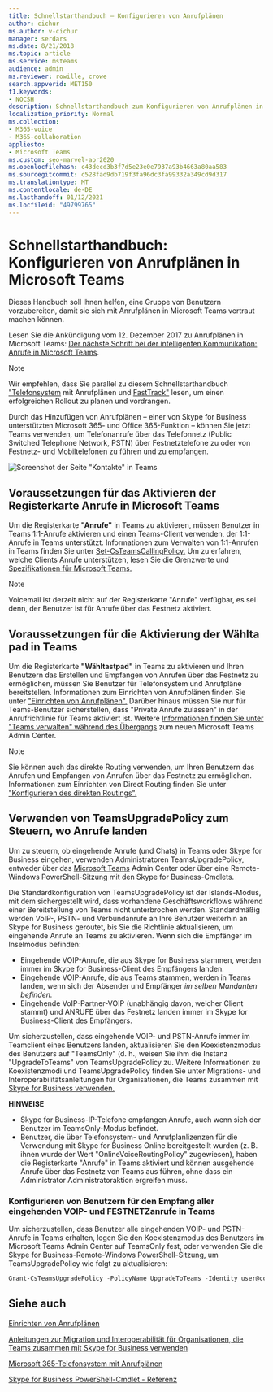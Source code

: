 ```yaml
---
title: Schnellstarthandbuch – Konfigurieren von Anrufplänen
author: cichur
ms.author: v-cichur
manager: serdars
ms.date: 8/21/2018
ms.topic: article
ms.service: msteams
audience: admin
ms.reviewer: rowille, crowe
search.appverid: MET150
f1.keywords:
- NOCSH
description: Schnellstarthandbuch zum Konfigurieren von Anrufplänen in Microsoft Teams, damit Sie eine Gruppe von Benutzern einrichten und starten können.
localization_priority: Normal
ms.collection:
- M365-voice
- M365-collaboration
appliesto:
- Microsoft Teams
ms.custom: seo-marvel-apr2020
ms.openlocfilehash: c43decd3b3f7d5e23e0e7937a93b4663a80aa583
ms.sourcegitcommit: c528fad9db719f3fa96dc3fa99332a349cd9d317
ms.translationtype: MT
ms.contentlocale: de-DE
ms.lasthandoff: 01/12/2021
ms.locfileid: "49799765"
---
```

<a name="quick-start-guide-configuring-calling-plans-in-microsoft-teams"></a>Schnellstarthandbuch: Konfigurieren von Anrufplänen in Microsoft Teams
==============================================================

Dieses Handbuch soll Ihnen helfen, eine Gruppe von Benutzern vorzubereiten, damit sie sich mit Anrufplänen in Microsoft Teams vertraut machen können.

Lesen Sie die Ankündigung vom 12. Dezember 2017 zu Anrufplänen in Microsoft Teams: [Der nächste Schritt bei der intelligenten Kommunikation: Anrufe in Microsoft Teams](https://aka.ms/ipyqus).

> [!NOTE]
> Wir empfehlen, dass Sie parallel zu diesem Schnellstarthandbuch ["Telefonsystem](calling-plan-landing-page.md) mit Anrufplänen und [FastTrack"](https://aka.ms/cloudvoice) lesen, um einen erfolgreichen Rollout zu planen und vordrangen.

Durch das Hinzufügen von Anrufplänen – einer von Skype for Business unterstützten Microsoft 365- und Office 365-Funktion – können Sie jetzt Teams verwenden, um Telefonanrufe über das Telefonnetz (Public Switched Telephone Network, PSTN) über Festnetztelefone zu oder von Festnetz- und Mobiltelefonen zu führen und zu empfangen.

![Screenshot der Seite "Kontakte" in Teams](media/Calling_in_Teams.png)
## <a name="prerequisites-for-enabling-the-calls-tab-in-teams"></a>Voraussetzungen für das Aktivieren der Registerkarte **Anrufe** in Microsoft Teams
Um die Registerkarte **"Anrufe"** in Teams zu aktivieren, müssen Benutzer in Teams 1:1-Anrufe aktivieren und einen Teams-Client verwenden, der 1:1-Anrufe in Teams unterstützt. Informationen zum Verwalten von 1:1-Anrufen in Teams finden Sie unter [Set-CsTeamsCallingPolicy.](https://docs.microsoft.com/powershell/module/skype/set-csteamscallingpolicy?view=skype-ps) Um zu erfahren, welche Clients Anrufe unterstützen, lesen Sie die Grenzwerte und [Spezifikationen für Microsoft Teams.](https://docs.microsoft.com/microsoftteams/limits-specifications-teams)

> [!NOTE]
> Voicemail ist derzeit nicht auf der Registerkarte "Anrufe" verfügbar, es sei denn, der Benutzer ist für Anrufe über das Festnetz aktiviert. 

## <a name="prerequisites-for-enabling-the-dial-pad-in-teams"></a>Voraussetzungen für die Aktivierung der **Wählta pad** in Teams
Um die Registerkarte **"Wähltastpad"** in Teams zu aktivieren und Ihren Benutzern das Erstellen und Empfangen von Anrufen über das Festnetz zu ermöglichen, müssen Sie Benutzer für Telefonsystem und Anrufpläne bereitstellen. Informationen zum Einrichten von Anrufplänen finden Sie unter ["Einrichten von Anrufplänen".](https://docs.microsoft.com/microsoftteams/set-up-calling-plans)
Darüber hinaus müssen Sie nur für Teams-Benutzer sicherstellen, dass "Private Anrufe zulassen" in der Anrufrichtlinie für Teams aktiviert ist. Weitere [Informationen finden Sie unter "Teams verwalten" während des Übergangs](https://docs.microsoft.com/microsoftteams/manage-teams-skypeforbusiness-admin-center) zum neuen Microsoft Teams Admin Center.
> [!NOTE]
> Sie können auch das direkte Routing verwenden, um Ihren Benutzern das Anrufen und Empfangen von Anrufen über das Festnetz zu ermöglichen. Informationen zum Einrichten von Direct Routing finden Sie unter ["Konfigurieren des direkten Routings".](https://docs.microsoft.com/microsoftteams/direct-routing-configure)

## <a name="using-teamsupgradepolicy-to-control-where-calls-land"></a>Verwenden von TeamsUpgradePolicy zum Steuern, wo Anrufe landen
Um zu steuern, ob eingehende Anrufe (und Chats) in Teams oder Skype for Business eingehen, verwenden Administratoren TeamsUpgradePolicy, entweder über das [Microsoft Teams](https://aka.ms/teamsadmincenter) Admin Center oder über eine Remote-Windows PowerShell-Sitzung mit den Skype for Business-Cmdlets. [](https://docs.microsoft.com/powershell/module/skype)


Die Standardkonfiguration von TeamsUpgradePolicy ist der Islands-Modus, mit dem sichergestellt wird, dass vorhandene Geschäftsworkflows während einer Bereitstellung von Teams nicht unterbrochen werden. Standardmäßig werden VoIP-, PSTN- und Verbundanrufe an Ihre Benutzer weiterhin an Skype for Business geroutet, bis Sie die Richtlinie aktualisieren, um eingehende Anrufe an Teams zu aktivieren.  Wenn sich die Empfänger im Inselmodus befinden:

 - Eingehende VOIP-Anrufe, die aus Skype for Business stammen, werden immer im Skype for Business-Client des Empfängers landen.
 - Eingehende VOIP-Anrufe, die aus Teams stammen, werden in Teams landen, wenn sich der Absender und Empfänger *im selben Mandanten befinden.*
 - Eingehende VoIP-Partner-VOIP (unabhängig davon, welcher Client stammt) und ANRUFE über das Festnetz landen immer im Skype for Business-Client des Empfängers.
 
Um sicherzustellen, dass eingehende VOIP- und PSTN-Anrufe immer im Teamclient eines Benutzers landen, aktualisieren Sie den Koexistenzmodus des Benutzers auf "TeamsOnly" (d. h., weisen Sie ihm die Instanz "UpgradeToTeams" von TeamsUpgradePolicy zu.  Weitere Informationen zu Koexistenzmodi und TeamsUpgradePolicy finden Sie unter Migrations- und Interoperabilitätsanleitungen für Organisationen, die Teams zusammen mit [Skype for Business verwenden.](https://docs.microsoft.com/MicrosoftTeams/migration-interop-guidance-for-teams-with-skype)

**HINWEISE**
 - Skype for Business-IP-Telefone empfangen Anrufe, auch wenn sich der Benutzer im TeamsOnly-Modus befindet.  
 - Benutzer, die über Telefonsystem- und Anrufplanlizenzen für die Verwendung mit Skype for Business Online bereitgestellt wurden (z. B. ihnen wurde der Wert "OnlineVoiceRoutingPolicy" zugewiesen), haben die Registerkarte "Anrufe" in Teams aktiviert und können ausgehende Anrufe über das Festnetz von Teams aus führen, ohne dass ein Administrator Administratoraktion ergreifen muss.


### <a name="how-to-configure-users-to-receive-all-incoming-voip-and-pstn-calls-in-teams"></a>Konfigurieren von Benutzern für den Empfang aller eingehenden VOIP- und FESTNETZanrufe in Teams
Um sicherzustellen, dass Benutzer alle eingehenden VOIP- und PSTN-Anrufe in Teams erhalten, legen Sie den Koexistenzmodus des Benutzers im Microsoft Teams Admin Center auf TeamsOnly fest, oder verwenden Sie die Skype for Business-Remote-Windows PowerShell-Sitzung, um TeamsUpgradePolicy wie folgt zu aktualisieren:

```powershell
Grant-CsTeamsUpgradePolicy -PolicyName UpgradeToTeams -Identity user@contoso.com
```

## <a name="see-also"></a>Siehe auch
[Einrichten von Anrufplänen](https://docs.microsoft.com/SkypeForBusiness/what-are-calling-plans-in-office-365/set-up-calling-plans)

[Anleitungen zur Migration und Interoperabilität für Organisationen, die Teams zusammen mit Skype for Business verwenden](https://docs.microsoft.com/MicrosoftTeams/migration-interop-guidance-for-teams-with-skype)

[Microsoft 365-Telefonsystem mit Anrufplänen](calling-plan-landing-page.md)

[Skype for Business PowerShell-Cmdlet - Referenz](https://docs.microsoft.com/powershell/module/skype)

